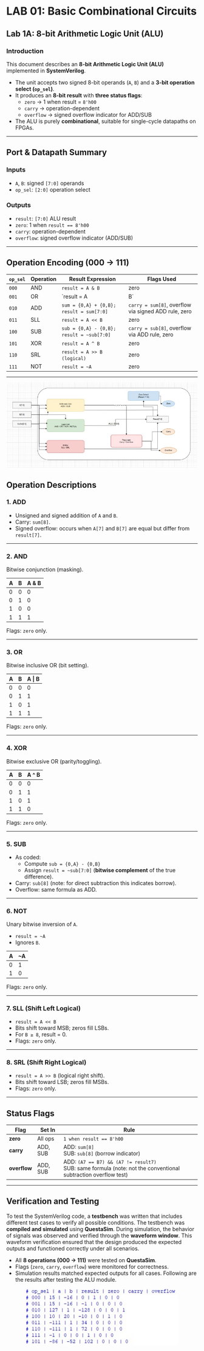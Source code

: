 #  LAB 01: Basic Combinational Circuits  

## Lab 1A: 8-bit Arithmetic Logic Unit (ALU)  

### Introduction  
This document describes an **8-bit Arithmetic Logic Unit (ALU)** implemented in **SystemVerilog**.  

- The unit accepts two signed 8-bit operands (`A`, `B`) and a **3-bit operation select (`op_sel`)**.  
- It produces an **8-bit result** with **three status flags**:  
  - `zero` → 1 when result = `8'h00`  
  - `carry` → operation-dependent  
  - `overflow` → signed overflow indicator for ADD/SUB  
- The ALU is purely **combinational**, suitable for single-cycle datapaths on FPGAs.  

---

## Port & Datapath Summary  

### Inputs
- `A`, `B`: signed `[7:0]` operands  
- `op_sel`: `[2:0]` operation select  

### Outputs
- `result`: `[7:0]` ALU result  
- `zero`: 1 when `result == 8'h00`  
- `carry`: operation-dependent  
- `overflow`: signed overflow indicator (ADD/SUB)  

---

## Operation Encoding (000 → 111)  

| `op_sel` | Operation | Result Expression | Flags Used |
|----------|-----------|------------------|------------|
| `000`    | AND       | `result = A & B` | zero |
| `001`    | OR        | `result = A | B` | zero |
| `010`    | ADD       | `sum = {0,A} + {0,B}; result = sum[7:0]` | `carry = sum[8]`, overflow via signed ADD rule, zero |
| `011`    | SLL       | `result = A << B` | zero |
| `100`    | SUB       | `sub = {0,A} - {0,B}; result = ~sub[7:0]` | `carry = sub[8]`, overflow via ADD rule, zero |
| `101`    | XOR       | `result = A ^ B` | zero |
| `110`    | SRL       | `result = A >> B (logical)` | zero |
| `111`    | NOT       | `result = ~A` | zero |

---

![My Device](alu.jpg)

## Operation Descriptions  

### 1. ADD  
- Unsigned and signed addition of `A` and `B`.  
- Carry: `sum[8]`.  
- Signed overflow: occurs when `A[7]` and `B[7]` are equal but differ from `result[7]`.  

---

### 2. AND  
Bitwise conjunction (masking).  

| A | B | A & B |
|---|---|-------|
| 0 | 0 | 0 |
| 0 | 1 | 0 |
| 1 | 0 | 0 |
| 1 | 1 | 1 |

Flags: `zero` only.  

---

### 3. OR  
Bitwise inclusive OR (bit setting).  

| A | B | A \| B |
|---|---|--------|
| 0 | 0 | 0 |
| 0 | 1 | 1 |
| 1 | 0 | 1 |
| 1 | 1 | 1 |

Flags: `zero` only.  

---

### 4. XOR  
Bitwise exclusive OR (parity/toggling).  

| A | B | A ^ B |
|---|---|-------|
| 0 | 0 | 0 |
| 0 | 1 | 1 |
| 1 | 0 | 1 |
| 1 | 1 | 0 |

Flags: `zero` only.  

---

### 5. SUB  
- As coded:  
  - Compute `sub = {0,A} - {0,B}`  
  - Assign `result = ~sub[7:0]` (**bitwise complement** of the true difference).  
- Carry: `sub[8]` (note: for direct subtraction this indicates borrow).  
- Overflow: same formula as ADD.  

---

### 6. NOT  
Unary bitwise inversion of `A`.  
- `result = ~A`  
- Ignores `B`.  

| A | ~A |
|---|----|
| 0 | 1  |
| 1 | 0  |

Flags: `zero` only.  

---

### 7. SLL (Shift Left Logical)  
- `result = A << B`  
- Bits shift toward MSB; zeros fill LSBs.  
- For `B ≥ 8`, result = 0.  
- Flags: `zero` only.  

---

### 8. SRL (Shift Right Logical)  
- `result = A >> B` (logical right shift).  
- Bits shift toward LSB; zeros fill MSBs.  
- Flags: `zero` only.  

---

## Status Flags  

| Flag     | Set In     | Rule |
|----------|------------|------|
| **zero** | All ops    | `1 when result == 8'h00` |
| **carry** | ADD, SUB   | ADD: `sum[8]` <br> SUB: `sub[8]` (borrow indicator) |
| **overflow** | ADD, SUB | ADD: `(A7 == B7) && (A7 != result7)` <br> SUB: same formula (note: not the conventional subtraction overflow test) |

---

##  Verification  and Testing  
To test the SystemVerilog code, a **testbench** was written that includes different test cases to verify all possible conditions. The testbench was **compiled and simulated** using **QuestaSim**. During simulation, the behavior of signals was observed and verified through the **waveform window**. This waveform verification ensured that the design produced the expected outputs and functioned correctly under all scenarios.

- All **8 operations (000 → 111)** were tested on **QuestaSim**.  
- Flags (`zero`, `carry`, `overflow`) were monitored for correctness.  
- Simulation results matched expected outputs for all cases. 
Following are the results after testing the ALU module.

<p align="center">
  <img src="transcript.jpg" alt="My Device" width="400"/>
</p>

